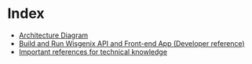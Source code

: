 # Index
- <a target="_blank" href="./docs/arch-diagram.md">Architecture Diagram</a>
- <a target="_blank" href="./docs/build-and-run.md">Build and Run Wisgenix API and Front-end App (Developer reference)</a>
- <a target="_blank" href="./docs/dev-refs.md">Important references for technical knowledge</a>
